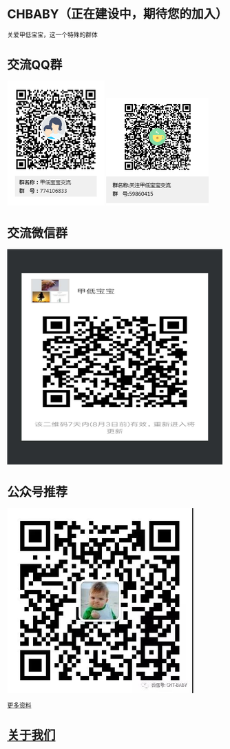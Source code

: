 # CHBABY（正在建设中，期待您的加入）
关爱甲低宝宝，这一个特殊的群体<br/>

# 交流QQ群
![774106833](https://github.com/SuperDubbo/JDBABY/blob/master/images/QQ/774106833.png)
![59860415](https://github.com/SuperDubbo/JDBABY/blob/master/images/QQ/59860415.png)<br/>

# 交流微信群
<img src="https://github.com/SuperDubbo/JDBABY/blob/master/images/WeChat/1.jpg" width="500" height="500"/>

# 公众号推荐
<img src="https://github.com/SuperDubbo/JDBABY/blob/master/images/WeChat/CHT-BABY.jpg" />

[更多资料](https://github.com/SuperDubbo/JDBABY/wiki)


# [关于我们](https://github.com/SuperDubbo/JDBABY/wiki/%E5%85%B3%E4%BA%8E%E6%88%91%EF%BC%88About-Me%EF%BC%89)
